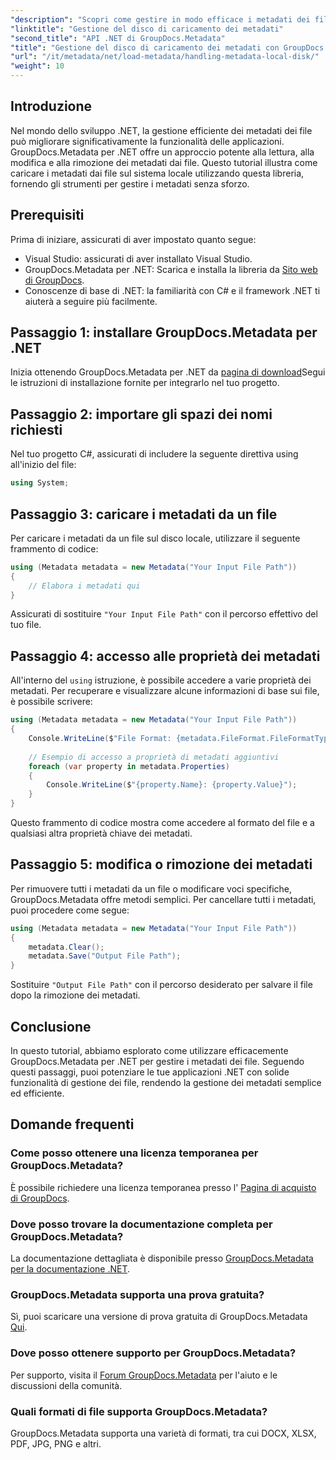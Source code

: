 ```yaml
---
"description": "Scopri come gestire in modo efficace i metadati dei file nelle tue applicazioni .NET utilizzando GroupDocs.Metadata. Questa guida completa ti guiderà attraverso il processo di installazione e l'accesso alle proprietà dei metadati."
"linktitle": "Gestione del disco di caricamento dei metadati"
"second_title": "API .NET di GroupDocs.Metadata"
"title": "Gestione del disco di caricamento dei metadati con GroupDocs.Metadata in .NET"
"url": "/it/metadata/net/load-metadata/handling-metadata-local-disk/"
"weight": 10
---
```


## Introduzione

Nel mondo dello sviluppo .NET, la gestione efficiente dei metadati dei file può migliorare significativamente la funzionalità delle applicazioni. GroupDocs.Metadata per .NET offre un approccio potente alla lettura, alla modifica e alla rimozione dei metadati dai file. Questo tutorial illustra come caricare i metadati dai file sul sistema locale utilizzando questa libreria, fornendo gli strumenti per gestire i metadati senza sforzo.

## Prerequisiti

Prima di iniziare, assicurati di aver impostato quanto segue:

- Visual Studio: assicurati di aver installato Visual Studio.
- GroupDocs.Metadata per .NET: Scarica e installa la libreria da [Sito web di GroupDocs](https://releases.groupdocs.com/metadata/net/).
- Conoscenze di base di .NET: la familiarità con C# e il framework .NET ti aiuterà a seguire più facilmente.

## Passaggio 1: installare GroupDocs.Metadata per .NET

Inizia ottenendo GroupDocs.Metadata per .NET da [pagina di download](https://releases.groupdocs.com/metadata/net/)Segui le istruzioni di installazione fornite per integrarlo nel tuo progetto.

## Passaggio 2: importare gli spazi dei nomi richiesti

Nel tuo progetto C#, assicurati di includere la seguente direttiva using all'inizio del file:

```csharp
using System;
```

## Passaggio 3: caricare i metadati da un file

Per caricare i metadati da un file sul disco locale, utilizzare il seguente frammento di codice:

```csharp
using (Metadata metadata = new Metadata("Your Input File Path"))
{
    // Elabora i metadati qui
}
```

Assicurati di sostituire `"Your Input File Path"` con il percorso effettivo del tuo file.

## Passaggio 4: accesso alle proprietà dei metadati

All'interno del `using` istruzione, è possibile accedere a varie proprietà dei metadati. Per recuperare e visualizzare alcune informazioni di base sui file, è possibile scrivere:

```csharp
using (Metadata metadata = new Metadata("Your Input File Path"))
{
    Console.WriteLine($"File Format: {metadata.FileFormat.FileFormatType}");
    
    // Esempio di accesso a proprietà di metadati aggiuntivi
    foreach (var property in metadata.Properties)
    {
        Console.WriteLine($"{property.Name}: {property.Value}");
    }
}
```

Questo frammento di codice mostra come accedere al formato del file e a qualsiasi altra proprietà chiave dei metadati. 

## Passaggio 5: modifica o rimozione dei metadati

Per rimuovere tutti i metadati da un file o modificare voci specifiche, GroupDocs.Metadata offre metodi semplici. Per cancellare tutti i metadati, puoi procedere come segue:

```csharp
using (Metadata metadata = new Metadata("Your Input File Path"))
{
    metadata.Clear();
    metadata.Save("Output File Path");
}
```

Sostituire `"Output File Path"` con il percorso desiderato per salvare il file dopo la rimozione dei metadati.

## Conclusione

In questo tutorial, abbiamo esplorato come utilizzare efficacemente GroupDocs.Metadata per .NET per gestire i metadati dei file. Seguendo questi passaggi, puoi potenziare le tue applicazioni .NET con solide funzionalità di gestione dei file, rendendo la gestione dei metadati semplice ed efficiente.

## Domande frequenti

### Come posso ottenere una licenza temporanea per GroupDocs.Metadata?
È possibile richiedere una licenza temporanea presso l' [Pagina di acquisto di GroupDocs](https://purchase.groupdocs.com/temporary-license/).

### Dove posso trovare la documentazione completa per GroupDocs.Metadata?
La documentazione dettagliata è disponibile presso [GroupDocs.Metadata per la documentazione .NET](https://reference.groupdocs.com/metadata/net/).

### GroupDocs.Metadata supporta una prova gratuita?
Sì, puoi scaricare una versione di prova gratuita di GroupDocs.Metadata [Qui](https://releases.groupdocs.com/).

### Dove posso ottenere supporto per GroupDocs.Metadata?
Per supporto, visita il [Forum GroupDocs.Metadata](https://forum.groupdocs.com/c/metadata/14) per l'aiuto e le discussioni della comunità.

### Quali formati di file supporta GroupDocs.Metadata?
GroupDocs.Metadata supporta una varietà di formati, tra cui DOCX, XLSX, PDF, JPG, PNG e altri.